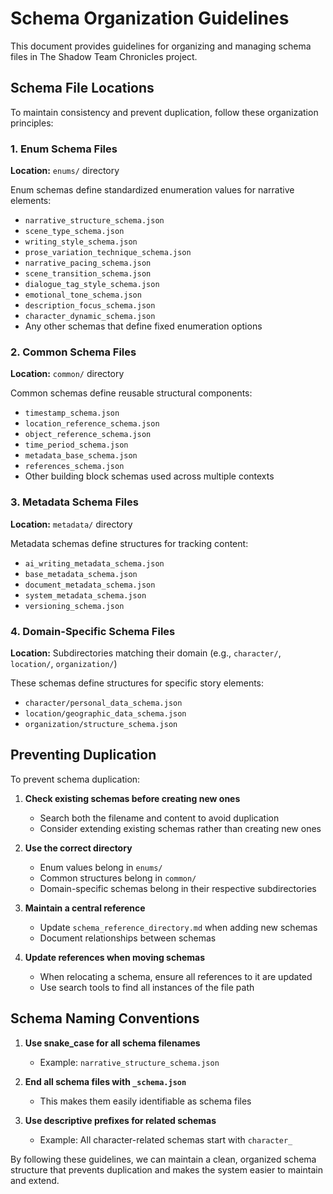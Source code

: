 # Schema Organization Guidelines

This document provides guidelines for organizing and managing schema files in The Shadow Team Chronicles project.

## Schema File Locations

To maintain consistency and prevent duplication, follow these organization principles:

### 1. Enum Schema Files

**Location:** `enums/` directory

Enum schemas define standardized enumeration values for narrative elements:

- `narrative_structure_schema.json`
- `scene_type_schema.json`
- `writing_style_schema.json`
- `prose_variation_technique_schema.json`
- `narrative_pacing_schema.json`
- `scene_transition_schema.json`
- `dialogue_tag_style_schema.json`
- `emotional_tone_schema.json`
- `description_focus_schema.json`
- `character_dynamic_schema.json`
- Any other schemas that define fixed enumeration options

### 2. Common Schema Files

**Location:** `common/` directory

Common schemas define reusable structural components:

- `timestamp_schema.json`
- `location_reference_schema.json`
- `object_reference_schema.json`
- `time_period_schema.json`
- `metadata_base_schema.json`
- `references_schema.json`
- Other building block schemas used across multiple contexts

### 3. Metadata Schema Files

**Location:** `metadata/` directory

Metadata schemas define structures for tracking content:

- `ai_writing_metadata_schema.json`
- `base_metadata_schema.json`
- `document_metadata_schema.json`
- `system_metadata_schema.json`
- `versioning_schema.json`

### 4. Domain-Specific Schema Files

**Location:** Subdirectories matching their domain (e.g., `character/`, `location/`, `organization/`)

These schemas define structures for specific story elements:

- `character/personal_data_schema.json`
- `location/geographic_data_schema.json`
- `organization/structure_schema.json`

## Preventing Duplication

To prevent schema duplication:

1. **Check existing schemas before creating new ones**
   - Search both the filename and content to avoid duplication
   - Consider extending existing schemas rather than creating new ones

2. **Use the correct directory**
   - Enum values belong in `enums/`
   - Common structures belong in `common/`
   - Domain-specific schemas belong in their respective subdirectories

3. **Maintain a central reference**
   - Update `schema_reference_directory.md` when adding new schemas
   - Document relationships between schemas

4. **Update references when moving schemas**
   - When relocating a schema, ensure all references to it are updated
   - Use search tools to find all instances of the file path

## Schema Naming Conventions

1. **Use snake_case for all schema filenames**
   - Example: `narrative_structure_schema.json`

2. **End all schema files with `_schema.json`**
   - This makes them easily identifiable as schema files

3. **Use descriptive prefixes for related schemas**
   - Example: All character-related schemas start with `character_`

By following these guidelines, we can maintain a clean, organized schema structure that prevents duplication and makes the system easier to maintain and extend.
